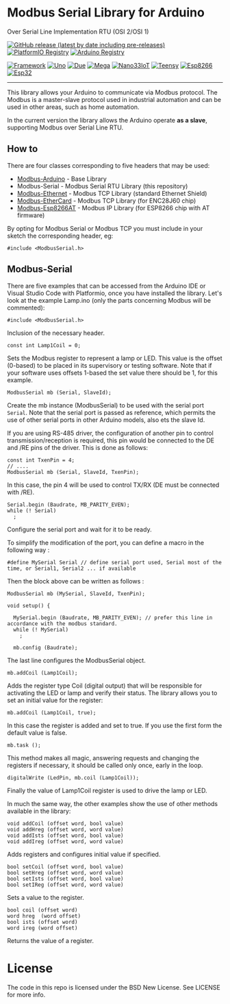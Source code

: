 # Modbus Serial Library for Arduino
Over Serial Line Implementation RTU (OSI 2/OSI 1)

[![GitHub release (latest by date including pre-releases)](https://img.shields.io/github/v/release/epsilonrt/modbus-serial?include_prereleases)](https://github.com/epsilonrt/modbus-serial/releases) 
[![PlatformIO Registry](https://badges.registry.platformio.org/packages/epsilonrt/library/modbus-serial.svg)](https://registry.platformio.org/libraries/epsilonrt/modbus-serial) 
[![Arduino Registry](https://www.ardu-badge.com/badge/Modbus-Serial.svg)](https://www.arduinolibraries.info/libraries/modbus-serial)

[![Framework](https://img.shields.io/badge/Framework-Arduino-blue)](https://www.arduino.cc/)
[![Uno](https://github.com/epsilonrt/modbus-serial/actions/workflows/build_uno.yml/badge.svg)](https://github.com/epsilonrt/modbus-serial/actions/workflows/build_uno.yml) 
[![Due](https://github.com/epsilonrt/modbus-serial/actions/workflows/build_due.yml/badge.svg)](https://github.com/epsilonrt/modbus-serial/actions/workflows/build_due.yml) 
[![Mega](https://github.com/epsilonrt/modbus-serial/actions/workflows/build_mega.yml/badge.svg)](https://github.com/epsilonrt/modbus-serial/actions/workflows/build_mega.yml) 
[![Nano33IoT](https://github.com/epsilonrt/modbus-serial/actions/workflows/build_nano33iot.yml/badge.svg)](https://github.com/epsilonrt/modbus-serial/actions/workflows/build_nano33iot.yml)
[![Teensy](https://github.com/epsilonrt/modbus-serial/actions/workflows/build_teensy.yml/badge.svg)](https://github.com/epsilonrt/modbus-serial/actions/workflows/build_teensy.yml)
[![Esp8266](https://github.com/epsilonrt/modbus-serial/actions/workflows/build_esp8266.yml/badge.svg)](https://github.com/epsilonrt/modbus-serial/actions/workflows/build_esp8266.yml) 
[![Esp32](https://github.com/epsilonrt/modbus-serial/actions/workflows/build_esp32.yml/badge.svg)](https://github.com/epsilonrt/modbus-serial/actions/workflows/build_esp32.yml) 


---

This library allows your Arduino to communicate via Modbus protocol. The Modbus is a master-slave protocol
used in industrial automation and can be used in other areas, such as home automation.

In the current version the library allows the Arduino operate **as a slave**, supporting Modbus over Serial Line RTU.

## How to

There are four classes corresponding to five headers that may be used:

* [Modbus-Arduino](http://github.com/epsilonrt/modbus-arduino ) - Base Library
* Modbus-Serial - Modbus Serial RTU Library (this repository)  
* [Modbus-Ethernet](https://github.com/epsilonrt/modbus-ethernet) - Modbus TCP Library (standard Ethernet Shield)   
* [Modbus-EtherCard](https://github.com/epsilonrt/modbus-ethercard) - Modbus TCP Library (for ENC28J60 chip)  
* [Modbus-Esp8266AT](https://github.com/epsilonrt/modbus-esp8266at) - Modbus IP Library (for ESP8266 chip with AT firmware)   

By opting for Modbus Serial or Modbus TCP you must include in your sketch the corresponding header, eg:

    #include <ModbusSerial.h>

## Modbus-Serial

There are five examples that can be accessed from the Arduino IDE or Visual 
Studio Code with Platformio, once you have installed the library.
Let's look at the example Lamp.ino (only the parts concerning Modbus will be commented):

    #include <ModbusSerial.h>

Inclusion of the necessary header.

    const int Lamp1Coil = 0;

Sets the Modbus register to represent a lamp or LED. This value is the offset (0-based) to be placed in its supervisory or testing software.
Note that if your software uses offsets 1-based the set value there should be 1, for this example.

    ModbusSerial mb (Serial, SlaveId);

Create the mb instance (ModbusSerial) to be used with the serial port `Serial`. 
Note that the serial port is passed as reference, which permits the use of other 
serial ports in other Arduino models, also ets the slave Id. 

If you are using RS-485 driver,  the configuration of another pin to control 
transmission/reception is required, this pin would be connected to the DE and 
/RE pins of the driver. This is done as follows:

    const int TxenPin = 4;
    // ....
    ModbusSerial mb (Serial, SlaveId, TxenPin);

In this case, the pin 4 will be used to control TX/RX (DE must be connected with /RE).

    Serial.begin (Baudrate, MB_PARITY_EVEN);
    while (! Serial)
      ;

Configure the serial port and wait for it to be ready.

To simplify the modification of the port, you can define a macro in the following way :

    #define MySerial Serial // define serial port used, Serial most of the time, or Serial1, Serial2 ... if available

Then the block above can be written as follows :

    ModbusSerial mb (MySerial, SlaveId, TxenPin);

    void setup() {

      MySerial.begin (Baudrate, MB_PARITY_EVEN); // prefer this line in accordance with the modbus standard.
      while (! MySerial)
        ;

      mb.config (Baudrate);
    
The last line configures the ModbusSerial object.

    mb.addCoil (Lamp1Coil);

Adds the register type Coil (digital output) that will be responsible for 
activating the LED or lamp and verify their status. 
The library allows you to set an initial value for the register:

    mb.addCoil (Lamp1Coil, true);

In this case the register is added and set to true. If you use the first form 
the default value is false.

    mb.task ();

This method makes all magic, answering requests and changing the registers if 
necessary, it should be called only once, early in the loop.

    digitalWrite (LedPin, mb.coil (Lamp1Coil));

Finally the value of Lamp1Coil register is used to drive the lamp or LED.

In much the same way, the other examples show the use of other methods available in the library:

    void addCoil (offset word, bool value)
    void addHreg (offset word, word value)
    void addIsts (offset word, bool value)
    void addIreg (offset word, word value)

Adds registers and configures initial value if specified.

    bool setCoil (offset word, bool value)
    bool setHreg (offset word, word value)
    bool setIsts (offset word, bool value)
    bool setIReg (offset word, word value)

Sets a value to the register.

    bool coil (offset word)
    word hreg  (word offset)
    bool ists (offset word)
    word ireg (word offset)

Returns the value of a register.

License
=======
The code in this repo is licensed under the BSD New License. See LICENSE for more info.

